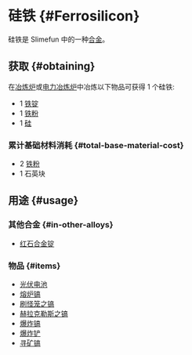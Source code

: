 # 硅铁 {#Ferrosilicon}

硅铁是 Slimefun 中的一种[合金](/Ingots#alloys)。

## 获取 {#obtaining}

在[冶炼炉](/Smeltery)或[电力冶炼炉](/Electric-Smeltery)中冶炼以下物品可获得 1 个硅铁:

* 1 [铁锭](/Iron-Ingot)
* 1 [铁粉](/Iron-Dust)
* 1 [硅](/Silicon)

### 累计基础材料消耗 {#total-base-material-cost}

* 2 [铁粉](/Iron-Dust)
* 1 石英块

## 用途 {#usage}

### 其他合金 {#in-other-alloys}

* [红石合金锭](/Redstone-Alloy-Ingot)

### 物品 {#items}

* [光伏电池](/Photovoltaic-Cell)
* [熔炉镐](/Smelter's-Pickaxe)
* [刷怪笼之镐](/Pickaxe-of-Containment)
* [赫拉克勒斯之镐](/Hercules'-Pickaxe)
* [爆炸镐](/Explosive-Pickaxe)
* [爆炸铲](/Explosive-Shovel)
* [寻矿镐](/Pickaxe-of-the-Seeker)
